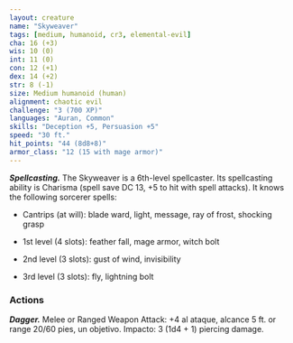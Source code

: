 ```yaml
---
layout: creature
name: "Skyweaver"
tags: [medium, humanoid, cr3, elemental-evil]
cha: 16 (+3)
wis: 10 (0)
int: 11 (0)
con: 12 (+1)
dex: 14 (+2)
str: 8 (-1)
size: Medium humanoid (human)
alignment: chaotic evil
challenge: "3 (700 XP)"
languages: "Auran, Common"
skills: "Deception +5, Persuasion +5"
speed: "30 ft."
hit_points: "44 (8d8+8)"
armor_class: "12 (15 with mage armor)"
---
```


***Spellcasting.*** The Skyweaver is a 6th-level spellcaster. Its spellcasting ability is Charisma (spell save DC 13, +5 to hit with spell attacks). It knows the following sorcerer spells:

* Cantrips (at will): blade ward, light, message, ray of frost, shocking grasp

* 1st level (4 slots): feather fall, mage armor, witch bolt

* 2nd level (3 slots): gust of wind, invisibility

* 3rd level (3 slots): fly, lightning bolt

### Actions

***Dagger.*** Melee or Ranged Weapon Attack: +4 al ataque, alcance 5 ft. or range 20/60 pies, un objetivo. Impacto: 3 (1d4 + 1) piercing damage.